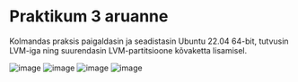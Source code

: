 # Praktikum 3 aruanne
Kolmandas praksis paigaldasin ja seadistasin Ubuntu 22.04 64-bit, tutvusin LVM-iga ning suurendasin LVM-partitsioone kõvaketta lisamisel.

![image](https://github.com/armeig/praktikumid_armei_grete/assets/145908210/ec752dc1-f57a-46f8-adf7-57682092aab4)
![image](https://github.com/armeig/praktikumid_armei_grete/assets/145908210/896db456-8c4c-4af4-99c0-2552b280de3f)
![image](https://github.com/armeig/praktikumid_armei_grete/assets/145908210/e5e6b4ad-b4d1-4433-aaf1-bdd0a44e4a87)
![image](https://github.com/armeig/praktikumid_armei_grete/assets/145908210/4917268c-3b08-44f3-a01c-16c74cbf5145)
